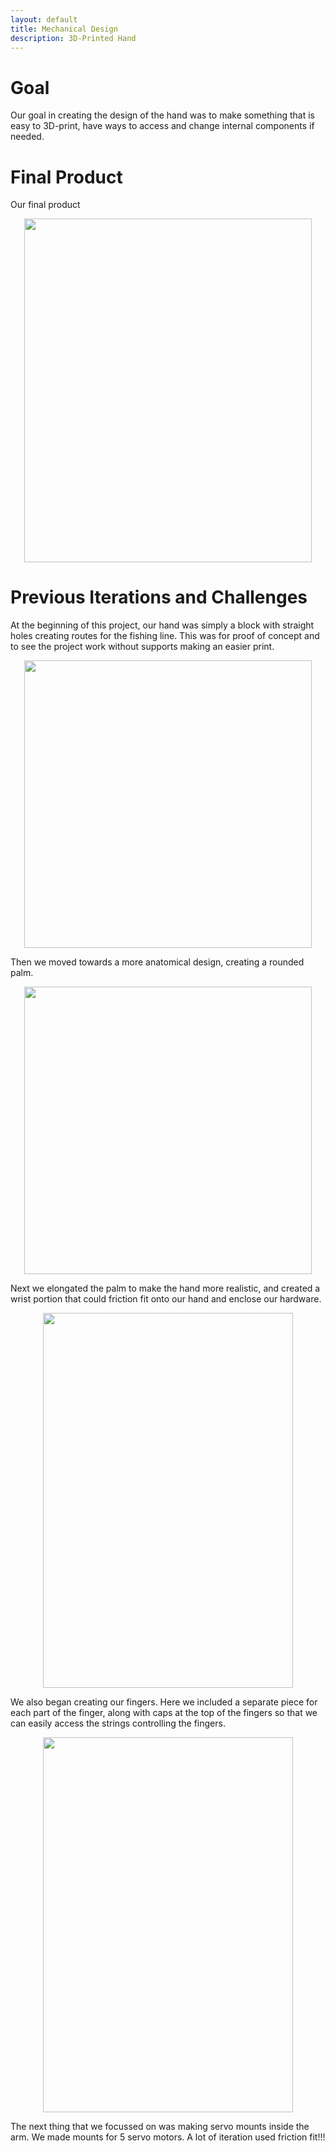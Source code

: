 ```yaml
---
layout: default
title: Mechanical Design
description: 3D-Printed Hand
---
```


# Goal
Our goal in creating the design of the hand was to make something that is easy to 3D-print, have ways to access and change internal components if needed.

# Final Product
Our final product 
<p align="center">
  <img width="460" height="550" src="https://github.com/EE-Emerge/EE-Emerge2022_GestureRecognition/blob/gh-pages/assets/css/pictureOfFinalHand.jpg?raw=true">
</p>

# Previous Iterations and Challenges
At the beginning of this project, our hand was simply a block with straight holes creating routes for the fishing line. This was for proof of concept and to see the project work without supports making an easier print. 
<p align="center">
  <img width="460" height="460" src="https://github.com/EE-Emerge/EE-Emerge2022_GestureRecognition/blob/gh-pages/assets/css/BlockHand.jpg?raw=true">
</p>

Then we moved towards a more anatomical design, creating a rounded palm. 
<p align="center">
  <img width="460" height="460" src="https://github.com/EE-Emerge/EE-Emerge2022_GestureRecognition/blob/gh-pages/assets/css/CurvedHandv1.png?raw=true">
</p>

Next we elongated the palm to make the hand more realistic, and created a wrist portion that could friction fit onto our hand and enclose our hardware.
<p align="center">
  <img width="400" height="600" src="https://github.com/EE-Emerge/EE-Emerge2022_GestureRecognition/blob/gh-pages/assets/css/old_assembly.png?raw=true">
</p>

We also began creating our fingers. Here we included a separate piece for each part of the finger, along with caps at the top of the fingers so that we can easily access the strings controlling the fingers.
<p align="center">
  <img width="400" height="600" src="https://github.com/EE-Emerge/EE-Emerge2022_GestureRecognition/blob/gh-pages/assets/css/fingerPicture.png?raw=true">
</p>

The next thing that we focussed on was making servo mounts inside the arm. We made mounts for 5 servo motors. A lot of iteration used friction fit!!!

